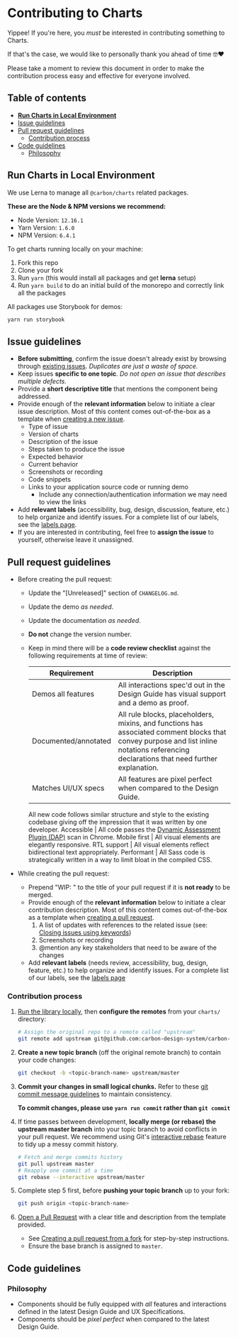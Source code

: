 # Contributing to Charts

Yippee! If you're here, you _must_ be interested in contributing something to Charts.

If that's the case, we would like to personally thank you ahead of time 🤓❤️

Please take a moment to review this document in order to make the contribution process easy and effective for everyone involved.

## Table of contents

- **[Run Charts in Local Environment](#run-charts-in-local-environment)**
- [Issue guidelines](#issue-guidelines)
- [Pull request guidelines](#pull-request-guidelines)
  - [Contribution process](#contribution-process)
- [Code guidelines](#code-guidelines)
  - [Philosophy](#philosophy)


## Run Charts in Local Environment
We use Lerna to manage all `@carbon/charts` related packages.

**These are the Node & NPM versions we recommend:**
- Node Version: `12.16.1`
- Yarn Version: `1.6.0`
- NPM Version: `6.4.1`

To get charts running locally on your machine:
1. Fork this repo
2. Clone your fork
3. Run `yarn` (this would install all packages and get **lerna** setup)
4. Run `yarn build` to do an initial build of the monorepo and correctly link all the packages

All packages use Storybook for demos:

```sh
yarn run storybook
```

## Issue guidelines

- **Before submitting**, confirm the issue doesn't already exist by browsing through [existing issues](https://github.com/carbon-design-system/carbon-charts/issues). _Duplicates are just a waste of space._
- Keep issues **specific to one topic**. _Do not open an issue that describes multiple defects._
- Provide a **short descriptive title** that mentions the component being addressed.
- Provide enough of the **relevant information** below to initiate a clear issue description. Most of this content comes out-of-the-box as a template when [creating a new issue](https://github.com/carbon-design-system/carbon-charts/issues/new).
  - Type of issue
  - Version of charts
  - Description of the issue
  - Steps taken to produce the issue
  - Expected behavior
  - Current behavior
  - Screenshots or recording
  - Code snippets
  - Links to your application source code or running demo
    - Include any connection/authentication information we may need to view the links
- Add **relevant labels** (accessibility, bug, design, discussion, feature, etc.) to help organize and identify issues. For a complete list of our labels, see the [labels page](https://github.com/carbon-design-system/carbon-charts/labels).
- If you are interested in contributing, feel free to **assign the issue** to yourself, otherwise leave it unassigned.

## Pull request guidelines

- Before creating the pull request:
  - Update the "[Unreleased]" section of `CHANGELOG.md`.
  - Update the demo _as needed_.
  - Update the documentation _as needed_.
  - **Do not** change the version number.
  - Keep in mind there will be a **code review checklist** against the following requirements at time of review:

    Requirement | Description
    ----------- | -----------
    Demos all features | All interactions spec'd out in the Design Guide has visual support and a demo as proof.
    Documented/annotated | All rule blocks, placeholders, mixins, and functions has associated comment blocks that convey purpose and list inline notations referencing declarations that need further explanation.
    Matches UI/UX specs | All features are pixel perfect when compared to the Design Guide.
    All new code follows similar structure and style to the existing codebase giving off the impression that it was written by one developer.
    Accessible | All code passes the [Dynamic Assessment Plugin (DAP)](https://www.ibm.com/able/dynamic-assessment-plug-in.html) scan in Chrome.
    Mobile first | All visual elements are elegantly responsive.
    RTL support | All visual elements reflect bidirectional text appropriately.
    Performant | All Sass code is strategically written in a way to limit bloat in the compiled CSS.

- While creating the pull request:
  - Prepend "WIP: " to the title of your pull request if it is **not ready** to be merged.
  - Provide enough of the **relevant information** below to initiate a clear contribution description. Most of this content comes out-of-the-box as a template when [creating a pull request](https://github.com/carbon-design-system/carbon-charts/compare).
    1. A list of updates with references to the related issue (see: [Closing issues using keywords](https://help.github.com/articles/closing-issues-using-keywords/))
    2. Screenshots or recording
    3. @mention any key stakeholders that need to be aware of the changes
  - Add **relevant labels** (needs review, accessibility, bug, design, feature, etc.) to help organize and identify issues. For a complete list of our labels, see the [labels page](https://github.com/carbon-design-system/carbon-charts/labels)

### Contribution process

1. [Run the library locally](#run-charts-in-local-environment), then **configure the remotes** from your `charts/` directory:

   ```bash
   # Assign the original repo to a remote called "upstream"
   git remote add upstream git@github.com:carbon-design-system/carbon-charts.gitcarbon-charts.git
   ```

2. **Create a new topic branch** (off the original remote branch) to contain your code changes:

   ```bash
   git checkout -b <topic-branch-name> upstream/master
   ```

3. **Commit your changes in small logical chunks.** Refer to these [git commit
   message guidelines](http://tbaggery.com/2008/04/19/a-note-about-git-commit-messages.html)
   to maintain consistency.

	**To commit changes, please use `yarn run commit` rather than `git commit`**

4. If time passes between development, **locally merge (or rebase) the upstream master branch** into your topic branch to avoid conflicts in your pull request. We recommend using Git's [interactive rebase](https://help.github.com/articles/interactive-rebase) feature to tidy up a messy commit history.

   ```bash
   # Fetch and merge commits history
   git pull upstream master
   # Reapply one commit at a time
   git rebase --interactive upstream/master
   ```

5. Complete step 5 first, before **pushing your topic branch** up to your fork:

   ```bash
   git push origin <topic-branch-name>
   ```

6. [Open a Pull Request](https://github.com/carbon-design-system/carbon-charts/compare) with a clear title and description from the template provided.

    - See [Creating a pull request from a fork](https://help.github.com/articles/creating-a-pull-request-from-a-fork/) for step-by-step instructions.
    - Ensure the base branch is assigned to `master`.

## Code guidelines
### Philosophy

- Components should be fully equipped with _all_ features and interactions defined in the latest Design Guide and UX Specifications.
- Components should be _pixel perfect_ when compared to the latest Design Guide.
